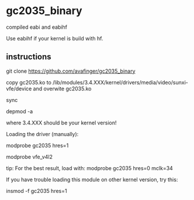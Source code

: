# gc2035_binary
compiled eabi and eabihf

Use eabihf if your kernel is build with hf.

## instructions
git clone https://github.com/avafinger/gc2035_binary

copy gc2035.ko to /lib/modules/3.4.XXX/kernel/drivers/media/video/sunxi-vfe/device and overwite gc2035.ko

sync

depmod -a


where 3.4.XXX should be your kernel version!

Loading the driver (manually):

modprobe gc2035 hres=1

modprobe vfe_v4l2


tip:
For the best result, load with: modprobe gc2035 hres=0 mclk=34

If you have trouble loading this module on other kernel version, try this:

insmod -f gc2035 hres=1

